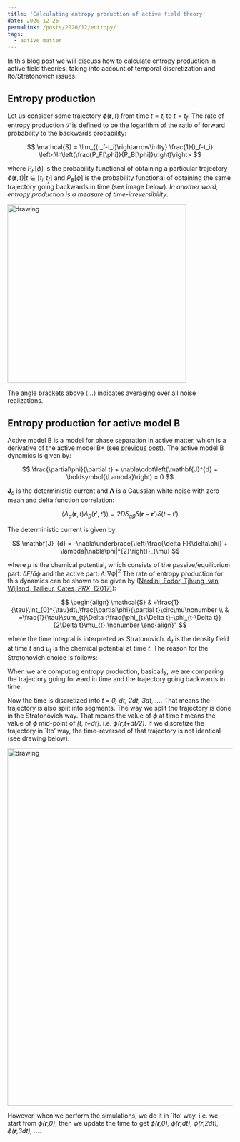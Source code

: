 ```yaml
---
title: 'Calculating entropy production of active field theory'
date: 2020-12-26
permalink: /posts/2020/12/entropy/
tags:
  - active matter
---
```


In this blog post we will discuss how to calculate entropy production in active field theories, taking into account of temporal discretization and Ito/Stratonovich issues.

## Entropy production

Let us consider some trajectory $\phi(\mathbf{r},t)$ from time $t = t_i$ to $t = t_f$. The rate of entropy production $\mathcal{S}$ is defined to be the logarithm of the ratio of forward probability to the backwards probability:

$$ \mathcal{S} = \lim_{(t_f-t_i)\rightarrow\infty} \frac{1}{t_f-t_i} \left<\ln\left(\frac{P_F[\phi]}{P_B[\phi]}\right)\right> $$

where $P_F[\phi]$ is the probability functional of obtaining a particular trajectory ${\phi(\mathbf{r},t)|t\in[t_i,t_f]}$
and $P_B[\phi]$ is the probability functional of obtaining the same trajectory going backwards in time (see image below). 
_In another word, entropy production is a measure of time-irreversibility_.

<img src="https://elsentjhung.github.io/images/irreversibility2.jpg" alt="drawing" width="400"/>

The angle brackets above $\left<\dots\right>$ indicates averaging over all noise realizations.

## Entropy production for active model B

Active model B is a model for phase separation in active matter, which is a derivative of the active model B+ (see [previous post]). 
The active model B dynamics is given by:

$$ \frac{\partial\phi}{\partial t} + \nabla\cdot\left(\mathbf{J}^{d} + \boldsymbol{\Lambda}\right) = 0 $$

$\mathbf{J}_d$ is the deterministic current and $\boldsymbol{\Lambda}$ is a Gaussian white noise with zero mean and delta function correlation:

$$ \left<\Lambda_\alpha(\mathbf{r},t)\Lambda_\beta(\mathbf{r}',t')\right> = 2D\delta_{\alpha\beta}\delta(\mathbf{r}-\mathbf{r}')\delta(t-t') $$

The deterministic current is given by:

$$ \mathbf{J}_{d} = -\nabla\underbrace{\left(\frac{\delta F}{\delta\phi} + \lambda|\nabla\phi|^{2}\right)}_{\mu} $$

where $\mu$ is the chemical potential, which consists of the passive/equilibrium part: $\delta F/\delta\phi$ and the active part: $\lambda|\nabla\phi|^2$
The rate of entropy production for this dynamics can be shown to be given by ([Nardini, Fodor, Tjhung, van Wijland, Tailleur, Cates, _PRX_, (2017)]):

$$ \begin{align}
\mathcal{S} & =\frac{1}{\tau}\int_{0}^{\tau}dt\,\frac{\partial\phi}{\partial t}\circ\mu\nonumber \\
 & =\frac{1}{\tau}\sum_{t}\Delta t\frac{\phi_{t+\Delta t}-\phi_{t-\Delta t}}{2\Delta t}\mu_{t},\nonumber
\end{align}" $$

where the time integral is interpreted as Stratonovich. _ϕ<sub>t</sub>_ is the density field at time _t_ and _μ<sub>t</sub>_ is the chemical potential at time _t_. The reason for the Strotonovich choice is follows:

When we are computing entropy production, basically, we are comparing the trajectory going forward in time and the trajectory going backwards in time.

Now the time is discretized into _t = 0, dt, 2dt, 3dt, …_. That means the trajectory is also split into segments. 
The way we split the trajectory is done in the Stratonovich way. 
That means the value of _ϕ_ at time _t_ means the value of _ϕ_ mid-point of _[t, t+dt]_. i.e. _ϕ(__r__,t+dt/2)_. 
If we discretize the trajectory in `Ito’ way, the time-reversed of that trajectory is not identical (see drawing below).

<img src="https://elsentjhung.github.io/images/ito-trajectory.jpg" alt="drawing" width="800"/>

However, when we perform the simulations, we do it in `Ito’ way. i.e. we start from _ϕ(__r__,0)_, then we update the time to get _ϕ(__r__,0), ϕ(__r__,dt), ϕ(__r__,2dt), ϕ(__r__,3dt), ..._. 

[previous post]: https://elsentjhung.github.io/posts/2019/04/active/
[Nardini, Fodor, Tjhung, van Wijland, Tailleur, Cates, _PRX_, (2017)]: https://journals.aps.org/prx/abstract/10.1103/PhysRevX.7.021007
[Pooley, Furtado, _PRE_, (2007)]: https://journals.aps.org/pre/abstract/10.1103/PhysRevE.77.046702

